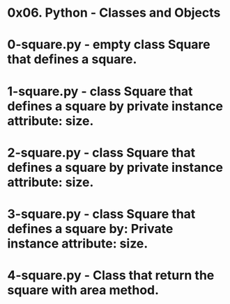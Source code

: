 # 0x06. Python - Classes and Objects
# 0-square.py -  empty class Square that defines a square.
# 1-square.py - class Square that defines a square by private instance attribute: size.
# 2-square.py - class Square that defines a square by private instance attribute: size.
# 3-square.py - class Square that defines a square by: Private instance attribute: size.
# 4-square.py - Class that return the square with area method.
